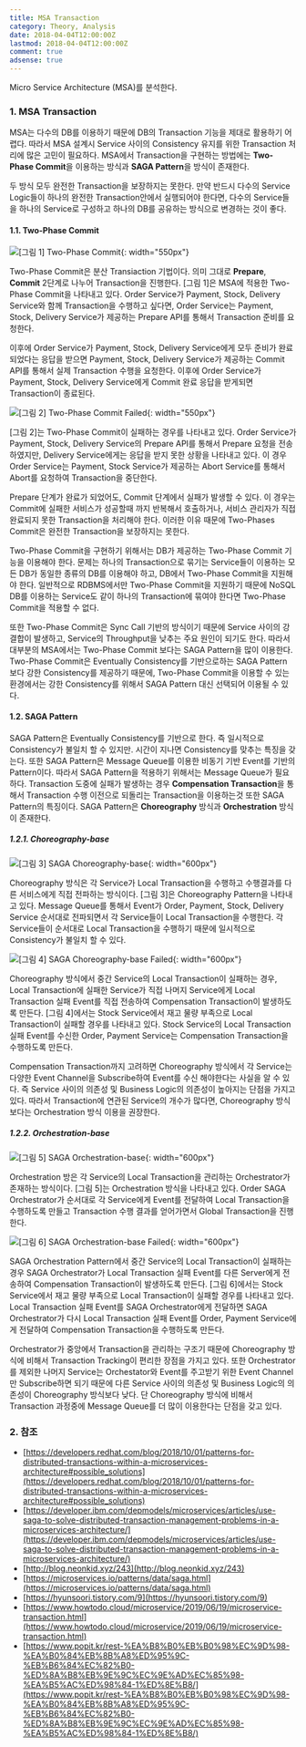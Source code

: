 ```yaml
---
title: MSA Transaction
category: Theory, Analysis
date: 2018-04-04T12:00:00Z
lastmod: 2018-04-04T12:00:00Z
comment: true
adsense: true
---
```


Micro Service Architecture (MSA)를 분석한다.

### 1. MSA Transaction

MSA는 다수의 DB를 이용하기 때문에 DB의 Transaction 기능을 제대로 활용하기 어렵다. 따라서 MSA 설계시 Service 사이의 Consistency 유지를 위한 Transaction 처리에 많은 고민이 필요하다. MSA에서 Transaction을 구현하는 방법에는 **Two-Phase Commit**을 이용하는 방식과 **SAGA Pattern**을 방식이 존재한다.

두 방식 모두 완전한 Transaction을 보장하지는 못한다. 만약 반드시 다수의 Service Logic들이 하나의 완전한 Transaction안에서 실행되어야 한다면, 다수의 Service들을 하나의 Service로 구성하고 하나의 DB를 공유하는 방식으로 변경하는 것이 좋다.

#### 1.1. Two-Phase Commit

![[그림 1] Two-Phase Commit]({{site.baseurl}}/images/theory_analysis/MSA_Transaction/Two_Phase_Commit.PNG){: width="550px"}

Two-Phase Commit은 분산 Transiaction 기법이다. 의미 그대로 **Prepare**, **Commit** 2단계로 나누어 Transaction을 진행한다. [그림 1]은 MSA에 적용한 Two-Phase Commit을 나타내고 있다. Order Service가 Payment, Stock, Delivery Service와 함께 Transaction을 수행하고 싶다면, Order Service는 Payment, Stock, Delivery Service가 제공하는 Prepare API를 통해서 Transaction 준비를 요청한다.

이후에 Order Service가 Payment, Stock, Delivery Service에게 모두 준비가 완료되었다는 응답을 받으면 Payment, Stock, Delivery Service가 제공하는 Commit API를 통해서 실제 Transaction 수행을 요청한다. 이후에 Order Service가 Payment, Stock, Delivery Service에게 Commit 완료 응답을 받게되면 Transaction이 종료된다.

![[그림 2] Two-Phase Commit Failed]({{site.baseurl}}/images/theory_analysis/MSA_Transaction/Two_Phase_Commit_Failed.PNG){: width="550px"}

[그림 2]는 Two-Phase Commit이 실패하는 경우를 나타내고 있다. Order Service가 Payment, Stock, Delivery Service의 Prepare API를 통해서 Prepare 요청을 전송하였지만, Delivery Service에게는 응답을 받지 못한 상황을 나타내고 있다. 이 경우 Order Service는 Payment, Stock Service가 제공하는 Abort Service를 통해서 Abort를 요청하여 Transaction을 중단한다.

Prepare 단계가 완료가 되었어도, Commit 단계에서 실패가 발생할 수 있다. 이 경우는 Commit에 실패한 서비스가 성공할때 까지 반복해서 호출하거나, 서비스 관리자가 직접 완료되지 못한 Transaction을 처리해야 한다. 이러한 이유 때문에 Two-Phases Commit은 완전한 Transaction을 보장하지는 못한다.

Two-Phase Commit을 구현하기 위해서는 DB가 제공하는 Two-Phase Commit 기능을 이용해야 한다. 문제는 하나의 Transaction으로 묶기는 Service들이 이용하는 모든 DB가 동일한 종류의 DB를 이용해야 하고, DB에서 Two-Phase Commit을 지원해야 한다. 일반적으로 RDBMS에서만 Two-Phase Commit을 지원하기 때문에 NoSQL DB를 이용하는 Service도 같이 하나의 Transaction에 묶여야 한다면 Two-Phase Commit을 적용할 수 없다.

또한 Two-Phase Commit은 Sync Call 기반의 방식이기 때문에 Service 사이의 강결합이 발생하고, Service의 Throughput을 낮추는 주요 원인이 되기도 한다. 따라서 대부분의 MSA에서는 Two-Phase Commit 보다는 SAGA Pattern을 많이 이용한다. Two-Phase Commit은 Eventually Consistency를 기반으로하는 SAGA Pattern 보다 강한 Consistency를 제공하기 때문에, Two-Phase Commit을 이용할 수 있는 환경에서는 강한 Consistency를 위해서 SAGA Pattern 대신 선택되어 이용될 수 있다.

#### 1.2. SAGA Pattern

SAGA Pattern은 Eventually Consistency를 기반으로 한다. 즉 일시적으로 Consistency가 불일치 할 수 있지만. 시간이 지나면 Consistency를 맞추는 특징을 갖는다. 또한 SAGA Pattern은 Message Queue를 이용한 비동기 기반 Event를 기반의 Pattern이다. 따라서 SAGA Pattern을 적용하기 위해서는 Message Queue가 필요하다. Transaction 도중에 실패가 발생하는 경우 **Compensation Transaction**을 통해서 Transaction 수행 이전으로 되돌리는 Transaction을 이용하는것 또한 SAGA Pattern의 특징이다. SAGA Pattern은 **Choreography** 방식과 **Orchestration** 방식이 존재한다.

##### 1.2.1. Choreography-base

![[그림 3] SAGA Choreography-base]({{site.baseurl}}/images/theory_analysis/MSA_Transaction/SAGA_Choreography.PNG){: width="600px"}

Choreography 방식은 각 Service가 Local Transaction을 수행하고 수행결과를 다른 서비스에게 직접 전파하는 방식이다. [그림 3]은 Choreography Pattern을 나타내고 있다. Message Queue를 통해서 Event가 Order, Payment, Stock, Delivery Service 순서대로 전파되면서 각 Service들이 Local Transaction을 수행한다. 각 Service들이 순서대로 Local Transaction을 수행하기 때문에 일시적으로 Consistency가 불일치 할 수 있다.

![[그림 4] SAGA Choreography-base Failed]({{site.baseurl}}/images/theory_analysis/MSA_Transaction/SAGA_Choreography_Failed.PNG){: width="600px"}

Choreography 방식에서 중간 Service의 Local Transaction이 실패하는 경우, Local Transaction에 실패한 Service가 직접 나머지 Service에게 Local Transaction 실패 Event를 직접 전송하여 Compensation Transaction이 발생하도록 만든다. [그림 4]에서는 Stock Service에서 재고 물량 부족으로 Local Transaction이 실패할 경우를 나타내고 있다. Stock Service의 Local Transaction 실패 Event를 수신한 Order, Payment Service는 Compensation Transaction을 수행하도록 만든다.

Compensation Transaction까지 고려하면 Choreography 방식에서 각 Service는 다양한 Event Channel을 Subscribe하여 Event를 수신 해야한다는 사실을 알 수 있다. 즉 Service 사이의 의존성 및 Business Logic의 의존성이 높아지는 단점을 가지고 있다. 따라서 Transaction에 연관된 Service의 개수가 많다면, Choreography 방식보다는 Orchestration 방식 이용을 권장한다.

##### 1.2.2. Orchestration-base

![[그림 5] SAGA Orchestration-base]({{site.baseurl}}/images/theory_analysis/MSA_Transaction/SAGA_Orchestration.PNG){: width="600px"}

Orchestration 방은 각 Service의 Local Transaction을 관리하는 Orchestrator가 존재하는 방식이다. [그림 5]는 Orchestration 방식을 나타내고 있다. Order SAGA Orchestrator가 순서대로 각 Service에게 Event를 전달하여 Local Transaction을 수행하도록 만들고 Transaction 수행 결과를 얻어가면서 Global Transaction을 진행한다.

![[그림 6] SAGA Orchestration-base Failed]({{site.baseurl}}/images/theory_analysis/MSA_Transaction/SAGA_Orchestration_Failed.PNG){: width="600px"}

SAGA Orchestration Pattern에서 중간 Service의 Local Transaction이 실패하는 경우 SAGA Orchestrator가 Local Transaction 실패 Event를 다른 Server에게 전송하여 Compensation Transaction이 발생하도록 만든다. [그림 6]에서는 Stock Service에서 재고 물량 부족으로 Local Transaction이 실패할 경우를 나타내고 있다. Local Transaction 실패 Event를 SAGA Orchestrator에게 전달하면 SAGA Orchestrator가 다시 Local Transaction 실패 Event를 Order, Payment Service에게 전달하여 Compensation Transaction을 수행하도록 만든다.

Orchestrator가 중앙에서 Transaction을 관리하는 구조기 때문에 Choreography 방식에 비해서 Transaction Tracking이 편리한 장점을 가지고 있다. 또한 Orchestrator를 제외한 나머지 Service는 Orchestator와 Event를 주고받기 위한 Event Channel만 Subscribe하면 되기 때문에 다른 Service 사이의 의존성 및 Business Logic의 의존성이 Choreography 방식보다 낮다. 단 Choreography 방식에 비해서 Transaction 과정중에 Message Queue를 더 많이 이용한다는 단점을 갖고 있다.

### 2. 참조

* [https://developers.redhat.com/blog/2018/10/01/patterns-for-distributed-transactions-within-a-microservices-architecture#possible_solutions](https://developers.redhat.com/blog/2018/10/01/patterns-for-distributed-transactions-within-a-microservices-architecture#possible_solutions)
* [https://developer.ibm.com/depmodels/microservices/articles/use-saga-to-solve-distributed-transaction-management-problems-in-a-microservices-architecture/](https://developer.ibm.com/depmodels/microservices/articles/use-saga-to-solve-distributed-transaction-management-problems-in-a-microservices-architecture/)
* [http://blog.neonkid.xyz/243](http://blog.neonkid.xyz/243)
* [https://microservices.io/patterns/data/saga.html](https://microservices.io/patterns/data/saga.html)
* [https://hyunsoori.tistory.com/9](https://hyunsoori.tistory.com/9)
* [https://www.howtodo.cloud/microservice/2019/06/19/microservice-transaction.html](https://www.howtodo.cloud/microservice/2019/06/19/microservice-transaction.html)
* [https://www.popit.kr/rest-%EA%B8%B0%EB%B0%98%EC%9D%98-%EA%B0%84%EB%8B%A8%ED%95%9C-%EB%B6%84%EC%82%B0-%ED%8A%B8%EB%9E%9C%EC%9E%AD%EC%85%98-%EA%B5%AC%ED%98%84-1%ED%8E%B8/](https://www.popit.kr/rest-%EA%B8%B0%EB%B0%98%EC%9D%98-%EA%B0%84%EB%8B%A8%ED%95%9C-%EB%B6%84%EC%82%B0-%ED%8A%B8%EB%9E%9C%EC%9E%AD%EC%85%98-%EA%B5%AC%ED%98%84-1%ED%8E%B8/)
